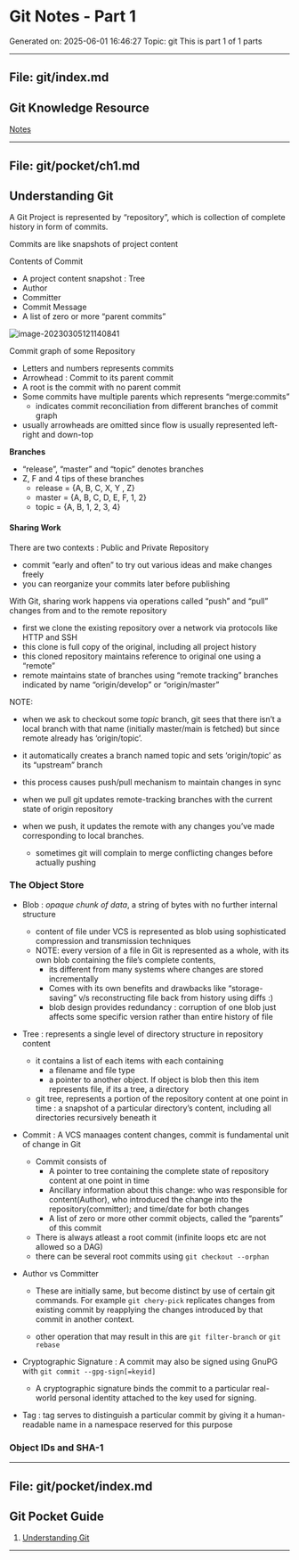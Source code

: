 # Git Notes - Part 1
Generated on: 2025-06-01 16:46:27
Topic: git
This is part 1 of 1 parts

---

## File: git/index.md

## Git Knowledge Resource



[Notes](pocket/index.md)


---

## File: git/pocket/ch1.md

## Understanding Git

A Git Project is represented by “repository”, which is collection of complete history in form of commits.

Commits are like snapshots of project content

Contents of Commit

- A project content snapshot : Tree
- Author
- Committer
- Commit Message
- A list of zero or more “parent commits”

![image-20230305121140841](ch1.assets/image-20230305121140841.png)

Commit graph of some Repository

- Letters and numbers represents commits
- Arrowhead : Commit to its parent commit
- A root is the commit with no parent commit
- Some commits have multiple parents which represents “merge:commits”
  - indicates commit reconciliation from different branches of commit graph
- usually arrowheads are omitted since flow is usually represented left-right and down-top

**Branches**

- “release”, “master” and “topic” denotes branches
- Z, F and 4 tips of these branches
  - release = {A, B, C, X, Y , Z}
  - master = {A, B, C, D, E, F, 1, 2}
  - topic = {A, B, 1, 2, 3, 4}

#### Sharing Work

There are two contexts : Public and Private Repository

- commit “early and often” to try out various ideas and make changes freely
- you can reorganize your commits later before publishing

With Git, sharing work happens via operations called “push” and “pull” changes from and to the remote repository

- first we clone the existing repository over a network via protocols like HTTP and SSH
- this clone is full copy of the original, including all project history
- this cloned repository maintains reference to original one using a “remote”
- remote maintains state of branches using “remote tracking” branches indicated by name “origin/develop” or “origin/master”

NOTE:

- when we ask to checkout some *topic* branch, git sees that there isn’t a local branch with that name (initially master/main is fetched) but since remote already has ‘origin/topic’.
- it automatically creates a branch named topic and sets ‘origin/topic’ as its “upstream” branch
- this process causes push/pull mechanism to maintain changes in sync

- when we pull git updates remote-tracking branches with the current state of origin repository
- when we push, it updates the remote with any changes you’ve made corresponding to local branches.
  - sometimes git will complain to merge conflicting changes before actually pushing

### The Object Store

- Blob : *opaque chunk of data*, a string of bytes with no further internal structure
  - content of file under VCS is represented as blob using sophisticated compression and transmission techniques
  - NOTE: every version of a file in Git is represented as a whole, with its own blob containing the file’s complete contents,
    - its different from many systems where changes are stored incrementally
    - Comes with its own benefits and drawbacks like “storage-saving” v/s reconstructing file back from history using diffs :)
    - blob design provides redundancy : corruption of one blob just affects some specific version rather than entire history of file
- Tree : represents a single level of directory structure in repository content
  - it contains a list of each items with each containing
    - a filename and file type
    - a pointer to another object. If object is blob then this item represents file, if its a tree, a directory
  - git tree, represents a portion of the repository content at one point in time : a snapshot of a particular directory’s content, including all directories recursively beneath it
- Commit : A VCS manaages content changes, commit is fundamental unit of change in Git
  - Commit consists of
    - A pointer to tree containing the complete state of repository content at one point in time
    - Ancillary information about this change: who was responsible for content(Author), who introduced the change into the repository(committer); and time/date for both changes
    - A list of zero or more other commit objects, called the “parents” of this commit
  - There is always atleast a root commit (infinite loops etc are not allowed so a DAG)
  - there can be several root commits using `git checkout --orphan`

- Author vs Committer

  - These are initially same, but become distinct by use of certain git commands. For example `git chery-pick` replicates changes from existing commit by reapplying the changes introduced by that commit in another context.

  - other operation that may result in this are `git filter-branch` or `git rebase`

- Cryptographic Signature : A commit may also be signed using GnuPG with `git commit --gpg-sign[=keyid]`
  - A cryptographic signature binds the commit to a particular real-world personal identity attached to the key used for signing.
- Tag : tag serves to distinguish a particular commit by giving it a human-readable name in a namespace reserved for this purpose

### Object IDs and SHA-1



---

## File: git/pocket/index.md

## Git Pocket Guide



1. [Understanding Git](ch1.md)

---

